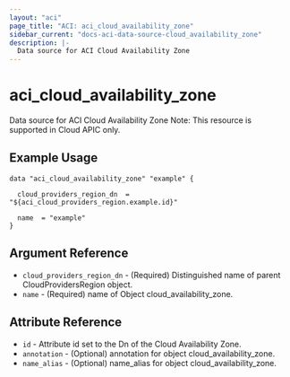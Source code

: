 ```yaml
---
layout: "aci"
page_title: "ACI: aci_cloud_availability_zone"
sidebar_current: "docs-aci-data-source-cloud_availability_zone"
description: |-
  Data source for ACI Cloud Availability Zone
---
```


# aci_cloud_availability_zone #
Data source for ACI Cloud Availability Zone
Note: This resource is supported in Cloud APIC only.
## Example Usage ##

```hcl
data "aci_cloud_availability_zone" "example" {

  cloud_providers_region_dn  = "${aci_cloud_providers_region.example.id}"

  name  = "example"
}
```
## Argument Reference ##
* `cloud_providers_region_dn` - (Required) Distinguished name of parent CloudProvidersRegion object.
* `name` - (Required) name of Object cloud_availability_zone.



## Attribute Reference

* `id` - Attribute id set to the Dn of the Cloud Availability Zone.
* `annotation` - (Optional) annotation for object cloud_availability_zone.
* `name_alias` - (Optional) name_alias for object cloud_availability_zone.
